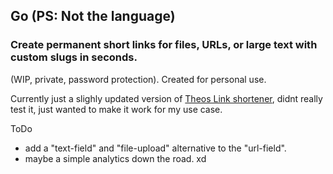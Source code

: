 ## Go (PS: Not the language)

### Create permanent short links for files, URLs, or large text with custom slugs in seconds.

(WIP, private, password protection). Created for personal use.

Currently just a slighly updated version of [Theos Link shortener](https://github.com/t3dotgg/joltik), didnt really test it, just wanted to make it work for my use case.

ToDo

- add a "text-field" and "file-upload" alternative to the "url-field".
- maybe a simple analytics down the road. xd
